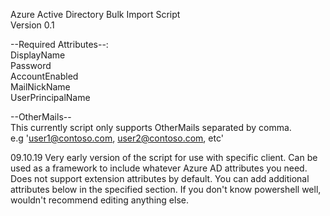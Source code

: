 Azure Active Directory Bulk Import Script  
Version 0.1

--Required Attributes--:  
DisplayName  
Password  
AccountEnabled  
MailNickName  
UserPrincipalName  

--OtherMails--  
This currently script only supports OtherMails separated by comma.  
e.g 'user1@contoso.com, user2@contoso.com, etc'  

09.10.19
Very early version of the script for use with specific client. Can be used as a framework to include whatever Azure AD attributes you need. Does not support extension attributes by default. You can add additional attributes below in the specified section. If you don't know powershell well, wouldn't recommend editing anything else.

